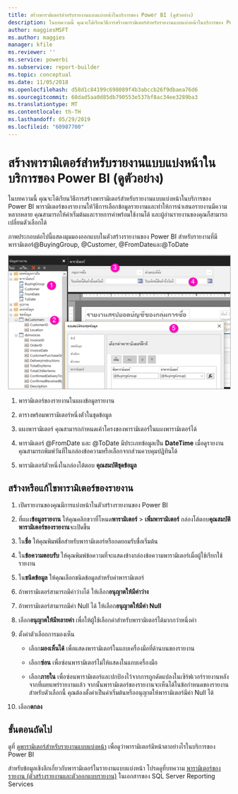 ```yaml
---
title: สร้างพารามิเตอร์สำหรับรายงานแบบแบ่งหน้าในบริการของ Power BI (ดูตัวอย่าง)
description: ในบทความนี้ คุณจะได้เรียนวิธีการสร้างพารามิเตอร์สำหรับรายงานแบบแบ่งหน้าในบริการของ Power BI
author: maggiesMSFT
ms.author: maggies
manager: kfile
ms.reviewer: ''
ms.service: powerbi
ms.subservice: report-builder
ms.topic: conceptual
ms.date: 11/05/2018
ms.openlocfilehash: d58d1c84199c698089f4b3abccb26f9dbaea76d6
ms.sourcegitcommit: 60dad5aa0d85db790553e537bf8ac34ee3289ba3
ms.translationtype: MT
ms.contentlocale: th-TH
ms.lasthandoff: 05/29/2019
ms.locfileid: "60987700"
---
```

# <a name="create-parameters-for-paginated-reports-in-the-power-bi-service-preview"></a>สร้างพารามิเตอร์สำหรับรายงานแบบแบ่งหน้าในบริการของ Power BI (ดูตัวอย่าง)

ในบทความนี้ คุณจะได้เรียนวิธีการสร้างพารามิเตอร์สำหรับรายงานแบบแบ่งหน้าในบริการของ Power BI  พารามิเตอร์ของรายงานให้วิธีการเลือกข้อมูลรายงานและทำให้การนำเสนอรายงานมีความหลากหลาย คุณสามารถให้ค่าเริ่มต้นและรายการค่าพร้อมใช้งานได้ และผู้อ่านรายงานของคุณก็สามารถเปลี่ยนตัวเลือกได้  

ภาพประกอบต่อไปนี้แสดงมุมมองออกแบบในตัวสร้างรายงานของ Power BI สำหรับรายงานที่มีพารามิเตอร์@BuyingGroup, @Customer, @FromDateและ@ToDate 
  
![พารามิเตอร์ในตัวสร้างรายงาน](media/paginated-reports-parameters/power-bi-paginated-parameters-report-builder.png)
  
1.  พารามิเตอร์ของรายงานในแผงข้อมูลรายงาน  
  
2.  ตารางพร้อมพารามิเตอร์หนึ่งตัวในชุดข้อมูล  
  
3.  แผงพารามิเตอร์ คุณสามารถกำหนดเค้าโครงของพารามิเตอร์ในแผงพารามิเตอร์ได้ 
  
4.  พารามิเตอร์ @FromDate และ @ToDate มีประเภทข้อมูลเป็น **DateTime** เมื่อดูรายงาน คุณสามารถพิมพ์วันที่ในกล่องข้อความหรือเลือกจากส่วนควบคุมปฏิทินได้ 

5.  พารามิเตอร์ตัวหนึ่งในกล่องโต้ตอบ **คุณสมบัติชุดข้อมูล**  

  
## <a name="create-or-edit-a-report-parameter"></a>สร้างหรือแก้ไขพารามิเตอร์ของรายงาน  
  
1.  เปิดรายงานของคุณมีการแบ่งหน้าในตัวสร้างรายงานของ Power BI

1. ที่แผง**ข้อมูลรายงาน** ให้คุณคลิกขวาที่โหนด**พารามิเตอร์** > **เพิ่มพารามิเตอร์** กล่องโต้ตอบ**คุณสมบัติพารามิเตอร์ของรายงาน**จะเปิดขึ้น  
  
2.  ใน**ชื่อ** ให้คุณพิมพ์ชื่อสำหรับพารามิเตอร์หรือกดยอมรับชื่อเริ่มต้น  
  
3.  ใน**ข้อความตอบรับ** ให้คุณพิมพ์ข้อความที่จะแสดงข้างกล่องข้อความพารามิเตอร์เมื่อผู้ใช้เรียกใช้รายงาน  
  
4.  ใน**ชนิดข้อมูล** ให้คุณเลือกชนิดข้อมูลสำหรับค่าพารามิเตอร์  
  
5.  ถ้าพารามิเตอร์สามารถมีค่าว่างได้ ให้เลือก**อนุญาตให้มีค่าว่าง**  
  
6.  ถ้าพารามิเตอร์สามารถมีค่า Null ได้ ให้เลือก**อนุญาตให้มีค่า Null**  
  
7.  เลือก**อนุญาตให้มีหลายค่า** เพื่อให้ผู้ใช้เลือกค่าสำหรับพารามิเตอร์ได้มากกว่าหนึ่งค่า  
  
8.  ตั้งค่าตัวเลือกการมองเห็น  
  
    -   เลือก**มองเห็นได้** เพื่อแสดงพารามิเตอร์ในแถบเครื่องมือที่ด้านบนของรายงาน  
  
    -   เลือก**ซ่อน** เพื่อซ่อนพารามิเตอร์ไม่ให้แสดงในแถบเครื่องมือ  
  
    -   เลือก**ภายใน** เพื่อซ่อนพารามิเตอร์และปกป้องไว้จากการถูกดัดแปลงในเซิร์ฟเวอร์รายงานหลังจากที่เผยแพร่รายงานแล้ว จากนั้นพารามิเตอร์ของรายงานจะเห็นได้ในข้อกำหนดของรายงาน สำหรับตัวเลือกนี้ คุณต้องตั้งค่าเป็นค่าเริ่มต้นหรืออนุญาตให้พารามิเตอร์มีค่า Null ได้  
  
9. เลือก**ตกลง** 
  
## <a name="next-steps"></a>ขั้นตอนถัดไป

ดูที่ [ดูพารามิเตอร์สำหรับรายงานแบบแบ่งหน้า](paginated-reports-view-parameters.md) เพื่อดูว่าพารามิเตอร์มีหน้าตาอย่างไรในบริการของ Power BI

สำหรับข้อมูลเชิงลึกเกี่ยวกับพารามิเตอร์ในรายงานแบบแบ่งหน้า โปรดดูที่บทความ [พารามิเตอร์ของรายงาน (ตัวสร้างรายงานและตัวออกแบบรายงาน)](https://docs.microsoft.com/sql/reporting-services/report-design/report-parameters-report-builder-and-report-designer) ในเอกสารของ SQL Server Reporting Services  
